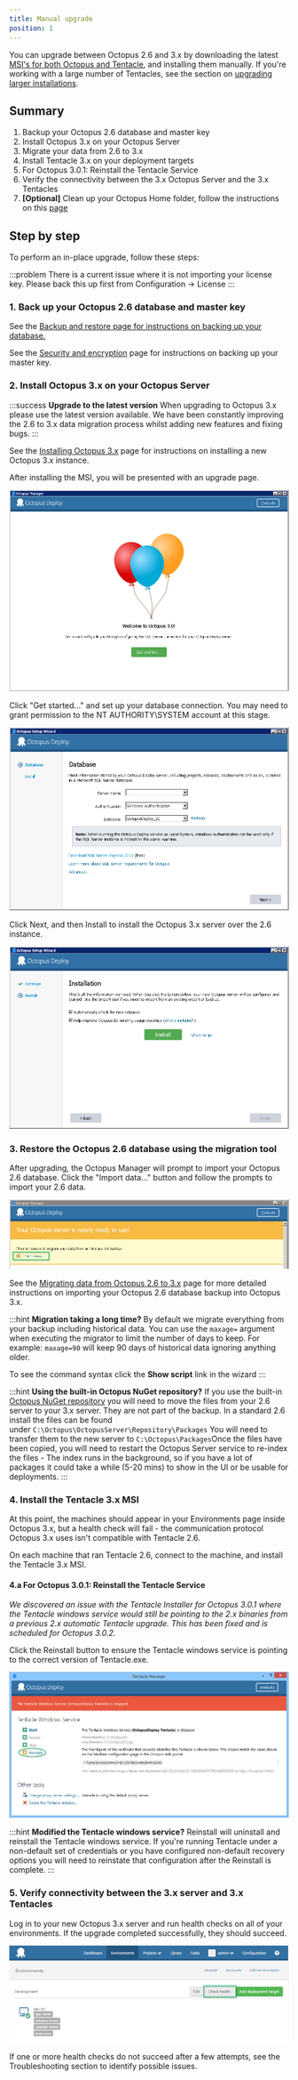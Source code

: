 ```yaml
---
title: Manual upgrade
position: 1
---
```



You can upgrade between Octopus 2.6 and 3.x by downloading the latest [MSI's for both Octopus and Tentacle](https://octopusdeploy.com/download), and installing them manually. If you're working with a large number of Tentacles, see the section on [upgrading larger installations](/docs/administration/upgrading/upgrading-from-octopus-2.6/index.md).

## Summary

1. Backup your Octopus 2.6 database and master key
2. Install Octopus 3.x on your Octopus Server
3. Migrate your data from 2.6 to 3.x
4. Install Tentacle 3.x on your deployment targets
 1. For Octopus 3.0.1: Reinstall the Tentacle Service
5. Verify the connectivity between the 3.x Octopus Server and the 3.x Tentacles
6. **[Optional]** Clean up your Octopus Home folder, follow the instructions on this [page](http://docs.octopusdeploy.com/display/OD/Server+configuration+and+File+storage#ServerconfigurationandFilestorage-CleanUp)


## Step by step


To perform an in-place upgrade, follow these steps:

:::problem
There is a current issue where it is not importing your license key. Please back this up first from Configuration -> License
:::

### 1. Back up your Octopus 2.6 database and master key


See the [Backup and restore](http://docs.octopusdeploy.com/display/OD2/Backup+and+restore)[ page for instructions on backing up your database.](http://docs.octopusdeploy.com/display/OD2/Backup+and+restore)


See the [Security and encryption](http://docs.octopusdeploy.com/display/OD2/Security+and+encryption) page for instructions on backing up your master key.

### 2. Install Octopus 3.x on your Octopus Server

:::success
**Upgrade to the latest version**
When upgrading to Octopus 3.x please use the latest version available. We have been constantly improving the 2.6 to 3.x data migration process whilst adding new features and fixing bugs.
:::


See the [Installing Octopus 3.x](/docs/installation/installing-octopus/index.md) page for instructions on installing a new Octopus 3.x instance.


After installing the MSI, you will be presented with an upgrade page.


![](/docs/images/3048132/3278008.png)


Click "Get started..." and set up your database connection. You may need to grant permission to the NT AUTHORITY\SYSTEM account at this stage.


![](/docs/images/3048132/3278007.png)


Click Next, and then Install to install the Octopus 3.x server over the 2.6 instance.


![](/docs/images/3048132/3278006.png)

### 3. Restore the Octopus 2.6 database using the migration tool


After upgrading, the Octopus Manager will prompt to import your Octopus 2.6 database. Click the "Import data..." button and follow the prompts to import your 2.6 data.


![](/docs/images/3048132/3278005.png)


See the [Migrating data from Octopus 2.6 to 3.x](/docs/administration/upgrading/upgrading-from-octopus-2.6/migrating-data-from-octopus-2.6-to-3.x.md) page for more detailed instructions on importing your Octopus 2.6 database backup into Octopus 3.x.

:::hint
**Migration taking a long time?**
By default we migrate everything from your backup including historical data. You can use the `maxage=` argument when executing the migrator to limit the number of days to keep. For example: `maxage=90` will keep 90 days of historical data ignoring anything older.


To see the command syntax click the **Show script** link in the wizard
:::

:::hint
**Using the built-in Octopus NuGet repository?**
If you use the built-in [Octopus NuGet repository](http://docs.octopusdeploy.com/display/OD/Package+repositories) you will need to move the files from your 2.6 server to your 3.x server. They are not part of the backup.
In a standard 2.6 install the files can be found under `C:\Octopus\OctopusServer\Repository\Packages`
You will need to transfer them to the new server to `C:\Octopus\Packages`Once the files have been copied, you will need to restart the Octopus Server service to re-index the files - The index runs in the background, so if you have a lot of packages it could take a while (5-20 mins) to show in the UI or be usable for deployments.
:::

### 4. Install the Tentacle 3.x MSI


At this point, the machines should appear in your Environments page inside Octopus 3.x, but a health check will fail - the communication protocol Octopus 3.x uses isn't compatible with Tentacle 2.6.


On each machine that ran Tentacle 2.6, connect to the machine, and install the Tentacle 3.x MSI.

#### 4.a For Octopus 3.0.1: Reinstall the Tentacle Service


*We discovered an issue with the Tentacle Installer for Octopus 3.0.1 where the Tentacle windows service would still be pointing to the 2.x binaries from a previous 2.x automatic Tentacle upgrade. This has been fixed and is scheduled for Octopus 3.0.2.*


Click the Reinstall button to ensure the Tentacle windows service is pointing to the correct version of Tentacle.exe.


![](/docs/images/3048134/3278285.png)

:::hint
**Modified the Tentacle windows service?**
Reinstall will uninstall and reinstall the Tentacle windows service. If you're running Tentacle under a non-default set of credentials or you have configured non-default recovery options you will need to reinstate that configuration after the Reinstall is complete.
:::

### 5. Verify connectivity between the 3.x server and 3.x Tentacles


Log in to your new Octopus 3.x server and run health checks on all of your environments. If the upgrade completed successfully, they should succeed.


![](/docs/images/3048132/3278009.png)


If one or more health checks do not succeed after a few attempts, see the Troubleshooting section to identify possible issues.

